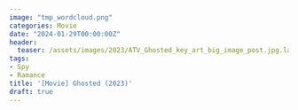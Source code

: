 ```yaml
---
image: "tmp_wordcloud.png"
categories: Movie
date: "2024-01-29T00:00:00Z"
header:
  teaser: /assets/images/2023/ATV_Ghosted_key_art_big_image_post.jpg.large_2x.jpg
tags:
- Spy
- Ramance
title: '[Movie] Ghosted (2023)'
draft: true
---
```


